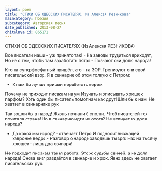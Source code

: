 ```yaml
---
layout: poem
title: "СТИХИ ОБ ОДЕССКИХ ПИСАТЕЛЯХ. Из Алексея Резникова"
maincategory: Поэзия
subcategory: Авторская песня
date_published: 2013-08-27
chitalnya_id: 865171
---
```




СТИХИ ОБ ОДЕССКИХ ПИСАТЕЛЯХ
(Из Алексея РЕЗНИКОВА)

Все писатели наши - уж принято так! -
На заводы трудиться приходят,
Но не с тем, чтобы там заработать пятак -
Познают они долю народа!

Кто на суперфосфатный пришёл, кто - на ЗОР.
Трениоуют они свой писательский взор.
Я в свинарне об этом толкую с Петром:
- К нам бы лучше пришли поработать пером!

Почему не приходит писакам на ум
Изучать и описывать хрюшек парфюм?
Хоть один бы писатель помог нам как друг!
Шли бы к нам! Не хватает в свинарнике рук!

Так вошли бы в народ! Жизнь познали б сполна,
Чтоб писателей тех почитала страна!
Но в свинарню идти не охота?
Не волнует их доля народа?

- Да какой мы народ? - отвечает Петро
И подносит визжащей хавронье ведро.-
Разговор о народе заводишь ты зря:
Нас на тысячу хрюшек - лишь два свинаря!

Не подходит писакам такая работа:
Это ж судьбы свиней. а не доля народа!
Снова визг раздаётся в свинарне и хрюк.
Явно здесь не хватает писательских рук.






